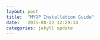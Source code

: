 ```yaml
---
layout: post
title:  "MYOP Installation Guide"
date:   2015-08-22 12:29:34
categories: jekyll update
---
```



